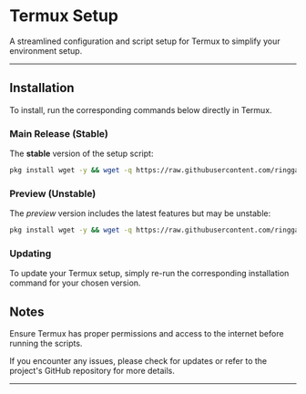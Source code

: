 # Termux Setup

A streamlined configuration and script setup for Termux to simplify your environment setup.

---

## Installation

To install, run the corresponding commands below directly in Termux.

### **Main Release (Stable)**
The **stable** version of the setup script:
``` bash
pkg install wget -y && wget -q https://raw.githubusercontent.com/ringgarevanka/termux-setup/refs/heads/main/run.bash && bash run.bash
```

### **Preview (Unstable)**
The _preview_ version includes the latest features but may be unstable:
``` bash
pkg install wget -y && wget -q https://raw.githubusercontent.com/ringgarevanka/termux-setup/refs/heads/preview/run.bash && bash run.bash
```

### **Updating**

To update your Termux setup, simply re-run the corresponding installation command for your chosen version.

## **Notes**

Ensure Termux has proper permissions and access to the internet before running the scripts.

If you encounter any issues, please check for updates or refer to the project's GitHub repository for more details.

---
